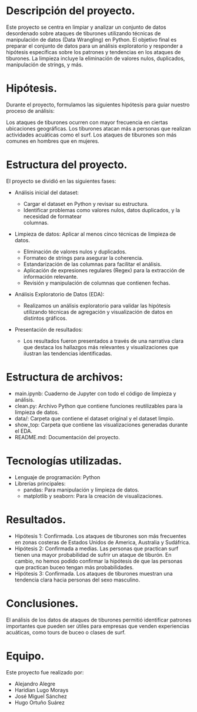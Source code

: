 
# Descripción del proyecto.

Este proyecto se centra en limpiar y analizar un conjunto de datos desordenado sobre ataques de tiburones utilizando técnicas de manipulación de datos (Data Wrangling) en Python. El objetivo final es preparar el conjunto de datos para un análisis exploratorio y responder a hipótesis específicas sobre los patrones y tendencias en los ataques de tiburones. La limpieza incluye la eliminación de valores nulos, duplicados, manipulación de strings, y más.


# Hipótesis.
Durante el proyecto, formulamos las siguientes hipótesis para guiar nuestro proceso de análisis:

Los ataques de tiburones ocurren con mayor frecuencia en ciertas ubicaciones geográficas.
Los tiburones atacan más a personas que realizan actividades acuáticas como el surf.
Los ataques de tiburones son más comunes en hombres que en mujeres.


# Estructura del proyecto.
El proyecto se dividió en las siguientes fases:
- Análisis inicial del dataset:
  - Cargar el dataset en Python y revisar su estructura.
  - Identificar problemas como valores nulos, datos duplicados, y la necesidad de formatear   
    columnas.
 
- Limpieza de datos: Aplicar al menos cinco técnicas de limpieza de datos.
  - Eliminación de valores nulos y duplicados.
  - Formateo de strings para asegurar la coherencia.
  - Estandarización de las columnas para facilitar el análisis.
  - Aplicación de expresiones regulares (Regex) para la extracción de información relevante.
  - Revisión y manipulación de columnas que contienen fechas.
 
- Análisis Exploratorio de Datos (EDA):
  - Realizamos un análisis exploratorio para validar las hipótesis utilizando técnicas de agregación y visualización de datos en distintos gráficos.

- Presentación de resultados:
  - Los resultados fueron presentados a través de una narrativa clara que destaca los hallazgos más relevantes y visualizaciones que ilustran las tendencias identificadas.

# Estructura de archivos:
- main.ipynb: Cuaderno de Jupyter con todo el código de limpieza y análisis.
- clean.py: Archivo Python que contiene funciones reutilizables para la limpieza de datos.
- data/: Carpeta que contiene el dataset original y el dataset limpio.
- show_top: Carpeta que contiene las visualizaciones generadas durante el EDA.
- README.md: Documentación del proyecto.

# Tecnologías utilizadas.
- Lenguaje de programación: Python
- Librerías principales: 
  - pandas: Para manipulación y limpieza de datos.
  - matplotlib y seaborn: Para la creación de visualizaciones.

# Resultados.
- Hipótesis 1: Confirmada. Los ataques de tiburones son más frecuentes en zonas costeras de Estados Unidos de America, Australia y Sudáfrica.
- Hipótesis 2: Confirmada a medias. Las personas que practican surf tienen una mayor probabilidad de sufrir un ataque de tiburón. En cambio, no hemos podido confirmar la hipótesis de que las personas que 
  practican buceo tengan más probabilidades.
- Hipótesis 3: Confirmada. Los ataques de tiburones muestran una tendencia clara hacia personas del sexo masculino. 
  
# Conclusiones.
El análisis de los datos de ataques de tiburones permitió identificar patrones importantes que pueden ser útiles para empresas que venden experiencias acuáticas, como tours de buceo o clases de surf. 

# Equipo.
Este proyecto fue realizado por: 
- Alejandro Alegre 
- Haridian Lugo Morays 
- José Miguel Sánchez
- Hugo Ortuño Suárez


